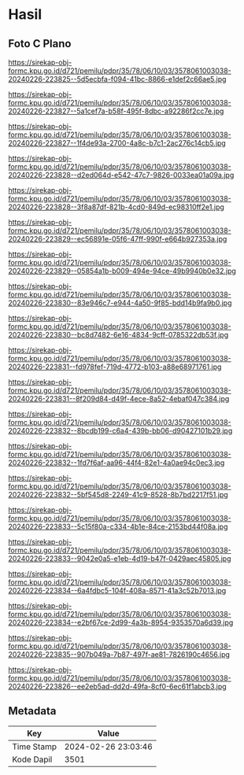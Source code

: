 # Hasil

## Foto C Plano

https://sirekap-obj-formc.kpu.go.id/d721/pemilu/pdpr/35/78/06/10/03/3578061003038-20240226-223825--5d5ecbfa-f094-41bc-8866-e1def2c66ae5.jpg

https://sirekap-obj-formc.kpu.go.id/d721/pemilu/pdpr/35/78/06/10/03/3578061003038-20240226-223827--5a1cef7a-b58f-495f-8dbc-a92286f2cc7e.jpg

https://sirekap-obj-formc.kpu.go.id/d721/pemilu/pdpr/35/78/06/10/03/3578061003038-20240226-223827--1f4de93a-2700-4a8c-b7c1-2ac276c14cb5.jpg

https://sirekap-obj-formc.kpu.go.id/d721/pemilu/pdpr/35/78/06/10/03/3578061003038-20240226-223828--d2ed064d-e542-47c7-9826-0033ea01a09a.jpg

https://sirekap-obj-formc.kpu.go.id/d721/pemilu/pdpr/35/78/06/10/03/3578061003038-20240226-223828--3f8a87df-821b-4cd0-849d-ec98310ff2e1.jpg

https://sirekap-obj-formc.kpu.go.id/d721/pemilu/pdpr/35/78/06/10/03/3578061003038-20240226-223829--ec56891e-05f6-47ff-990f-e664b927353a.jpg

https://sirekap-obj-formc.kpu.go.id/d721/pemilu/pdpr/35/78/06/10/03/3578061003038-20240226-223829--05854a1b-b009-494e-94ce-49b9940b0e32.jpg

https://sirekap-obj-formc.kpu.go.id/d721/pemilu/pdpr/35/78/06/10/03/3578061003038-20240226-223830--83e946c7-e944-4a50-9f85-bdd14b9fa9b0.jpg

https://sirekap-obj-formc.kpu.go.id/d721/pemilu/pdpr/35/78/06/10/03/3578061003038-20240226-223830--bc8d7482-6e16-4834-9cff-0785322db53f.jpg

https://sirekap-obj-formc.kpu.go.id/d721/pemilu/pdpr/35/78/06/10/03/3578061003038-20240226-223831--fd978fef-719d-4772-b103-a88e68971761.jpg

https://sirekap-obj-formc.kpu.go.id/d721/pemilu/pdpr/35/78/06/10/03/3578061003038-20240226-223831--8f209d84-d49f-4ece-8a52-4ebaf047c384.jpg

https://sirekap-obj-formc.kpu.go.id/d721/pemilu/pdpr/35/78/06/10/03/3578061003038-20240226-223832--8bcdb199-c6a4-439b-bb06-d90427101b29.jpg

https://sirekap-obj-formc.kpu.go.id/d721/pemilu/pdpr/35/78/06/10/03/3578061003038-20240226-223832--1fd7f6af-aa96-44f4-82e1-4a0ae94c0ec3.jpg

https://sirekap-obj-formc.kpu.go.id/d721/pemilu/pdpr/35/78/06/10/03/3578061003038-20240226-223832--5bf545d8-2249-41c9-8528-8b7bd2217f51.jpg

https://sirekap-obj-formc.kpu.go.id/d721/pemilu/pdpr/35/78/06/10/03/3578061003038-20240226-223833--5c15f80a-c334-4b1e-84ce-2153bd44f08a.jpg

https://sirekap-obj-formc.kpu.go.id/d721/pemilu/pdpr/35/78/06/10/03/3578061003038-20240226-223833--9042e0a5-e1eb-4d19-b47f-0429aec45805.jpg

https://sirekap-obj-formc.kpu.go.id/d721/pemilu/pdpr/35/78/06/10/03/3578061003038-20240226-223834--6a4fdbc5-104f-408a-8571-41a3c52b7013.jpg

https://sirekap-obj-formc.kpu.go.id/d721/pemilu/pdpr/35/78/06/10/03/3578061003038-20240226-223834--e2bf67ce-2d99-4a3b-8954-9353570a6d39.jpg

https://sirekap-obj-formc.kpu.go.id/d721/pemilu/pdpr/35/78/06/10/03/3578061003038-20240226-223835--907b049a-7b87-497f-ae81-7826190c4656.jpg

https://sirekap-obj-formc.kpu.go.id/d721/pemilu/pdpr/35/78/06/10/03/3578061003038-20240226-223826--ee2eb5ad-dd2d-49fa-8cf0-6ec61f1abcb3.jpg


## Metadata

| Key        | Value               |
| ---------- | ------------------- |
| Time Stamp | 2024-02-26 23:03:46 |
| Kode Dapil | 3501                |



